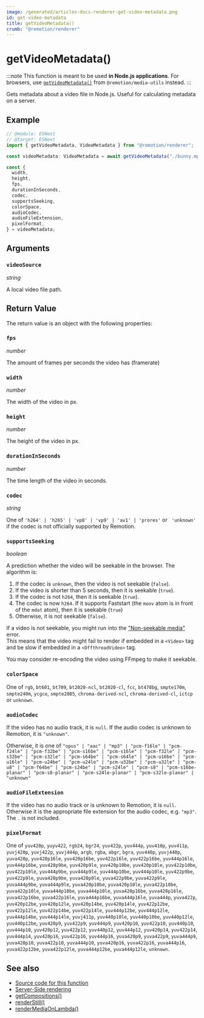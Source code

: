 ```yaml
---
image: /generated/articles-docs-renderer-get-video-metadata.png
id: get-video-metadata
title: getVideoMetadata()
crumb: "@remotion/renderer"
---
```


# getVideoMetadata()<AvailableFrom v="4.0.6" />

:::note
This function is meant to be used **in Node.js applications**. For browsers, use [`getVideoMetadata()`](/docs/get-video-metadata) from `@remotion/media-utils` instead.
:::

Gets metadata about a video file in Node.js. Useful for calculating metadata on a server.

## Example

```ts twoslash
// @module: ESNext
// @target: ESNext
import { getVideoMetadata, VideoMetadata } from "@remotion/renderer";

const videoMetadata: VideoMetadata = await getVideoMetadata("./bunny.mp4");

const {
  width,
  height,
  fps,
  durationInSeconds,
  codec,
  supportsSeeking,
  colorSpace,
  audioCodec,
  audioFileExtension,
  pixelFormat,
} = videoMetadata;
```

## Arguments

### `videoSource`

_string_

A local video file path.

## Return Value

The return value is an object with the following properties:

### `fps`

_number_

The amount of frames per seconds the video has (framerate)

### `width`

_number_

The width of the video in px.

### `height`

_number_

The height of the video in px.

### `durationInSeconds`

_number_

The time length of the video in seconds.

### `codec`<AvailableFrom v="4.0.8" />

_string_

One of `'h264' | 'h265' | 'vp8' | 'vp9' | 'av1' | 'prores'` or ` 'unknown'` if the codec is not officially supported by Remotion.

### `supportsSeeking`<AvailableFrom v="4.0.8" />

_boolean_

A prediction whether the video will be seekable in the browser. The algorithm is:

1. If the codec is `unknown`, then the video is not seekable (`false`).
2. If the video is shorter than 5 seconds, then it is seekable (`true`).
3. If the codec is not `h264`, then it is seekable (`true`).
4. The codec is now `h264`. If it supports Faststart (the `moov` atom is in front of the `mdat` atom), then it is seekable (`true`)
5. Otherwise, it is not seekable (`false`).

If a video is not seekable, you might run into the ["Non-seekable media"](/docs/non-seekable-media) error.  
This means that the video might fail to render if embedded in a `<Video>` tag and be slow if embedded in a `<OffthreadVideo>` tag.

You may consider re-encoding the video using FFmpeg to make it seekable.

### `colorSpace`<AvailableFrom v="4.0.28"/>

One of `rgb`, `bt601`, `bt709`, `bt2020-ncl`, `bt2020-cl`, `fcc`, `bt470bg`, `smpte170m`, `smpte240m`, `ycgco`, `smpte2085`, `chroma-derived-ncl`, `chroma-derived-cl`, `ictcp` or `unknown`.

### `audioCodec`<AvailableFrom v="4.0.49"/>

If the video has no audio track, it is `null`.
If the audio codec is unknown to Remotion, it is `"unknown"`.

Otherwise, it is one of `"opus" | "aac" | "mp3" | "pcm-f16le" | "pcm-f24le" | "pcm-f32be" | "pcm-s16be" | "pcm-s16le" | "pcm-f32le" | "pcm-s32be" | "pcm-s32le" | "pcm-s64be" | "pcm-s64le" | "pcm-u16be" | "pcm-u16le" | "pcm-u24be" | "pcm-u24le" | "pcm-u32be" | "pcm-u32le" | "pcm-u8" | "pcm-f64be" | "pcm-s24be" | "pcm-s24le" | "pcm-s8" | "pcm-s16be-planar" | "pcm-s8-planar" | "pcm-s24le-planar" | "pcm-s32le-planar" | "unknown"`

### `audioFileExtension`<AvailableFrom v="4.0.49"/>

If the video has no audio track or is unknown to Remotion, it is `null`. Otherwise it is the appropriate file extension for the audio codec, e.g. `"mp3"`. The `.` is not included.

### `pixelFormat`<AvailableFrom v="4.0.76"/>

One of `yuv420p`, `yuyv422`, `rgb24`, `bgr24`, `yuv422p`, `yuv444p`, `yuv410p`, `yuv411p`, `yuvj420p`, `yuvj422p`, `yuvj444p`, `argb`, `rgba`, `abgr`, `bgra`, `yuv440p`, `yuvj440p`, `yuva420p`, `yuv420p16le`, `yuv420p16be`, `yuv422p16le`, `yuv422p16be`, `yuv444p16le`, `yuv444p16be`, `yuv420p9be`, `yuv420p9le`, `yuv420p10be`, `yuv420p10le`, `yuv422p10be`, `yuv422p10le`, `yuv444p9be`, `yuv444p9le`, `yuv444p10be`, `yuv444p10le`, `yuv422p9be`, `yuv422p9le`, `yuva420p9be`, `yuva420p9le`, `yuva422p9be`, `yuva422p9le`, `yuva444p9be`, `yuva444p9le`, `yuva420p10be`, `yuva420p10le`, `yuva422p10be`, `yuva422p10le`, `yuva444p10be`, `yuva444p10le`, `yuva420p16be`, `yuva420p16le`, `yuva422p16be`, `yuva422p16le`, `yuva444p16be`, `yuva444p16le`, `yuva444p`, `yuva422p`, `yuv420p12be`, `yuv420p12le`, `yuv420p14be`, `yuv420p14le`, `yuv422p12be`, `yuv422p12le`, `yuv422p14be`, `yuv422p14le`, `yuv444p12be`, `yuv444p12le`, `yuv444p14be`, `yuv444p14le`, `yuvj411p`, `yuv440p10le`, `yuv440p10be`, `yuv440p12le`, `yuv440p12be`, `yuv420p9`, `yuv422p9`, `yuv444p9`, `yuv420p10`, `yuv422p10`, `yuv440p10`, `yuv444p10`, `yuv420p12`, `yuv422p12`, `yuv440p12`, `yuv444p12`, `yuv420p14`, `yuv422p14`, `yuv444p14`, `yuv420p16`, `yuv422p16`, `yuv444p16`, `yuva420p9`, `yuva422p9`, `yuva444p9`, `yuva420p10`, `yuva422p10`, `yuva444p10`, `yuva420p16`, `yuva422p16`, `yuva444p16`, `yuva422p12be`, `yuva422p12le`, `yuva444p12be`, `yuva444p12le`, `unknown`.

## See also

- [Source code for this function](https://github.com/remotion-dev/remotion/blob/main/packages/renderer/src/get-video-metadata.ts)
- [Server-Side rendering](/docs/ssr)
- [getCompositions()](/docs/renderer/get-compositions)
- [renderStill()](/docs/renderer/stitch-frames-to-video)
- [renderMediaOnLambda()](/docs/lambda/rendermediaonlambda)
